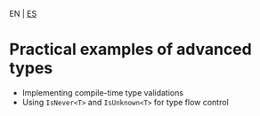 <!-- MULTILANGUAJE MENU START -->
EN | [ES](https://lckpig.gitbook.io/es-practical-dev-handbook/typescript/recursive-advanced-types/practical-examples)
<!-- MULTILANGUAJE MENU END -->

# Practical examples of advanced types

- Implementing compile-time type validations
- Using `IsNever<T>` and `IsUnknown<T>` for type flow control 